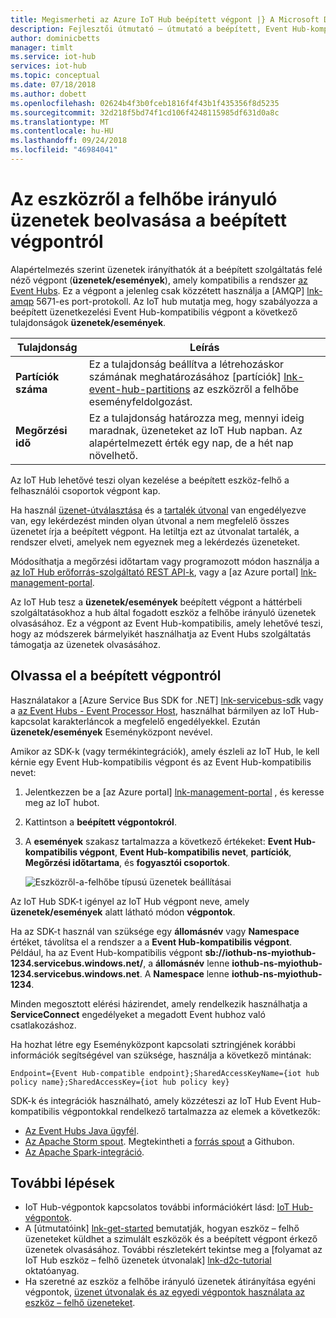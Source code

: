 ```yaml
---
title: Megismerheti az Azure IoT Hub beépített végpont |} A Microsoft Docs
description: Fejlesztői útmutató – útmutató a beépített, Event Hub-kompatibilis végpont használata az eszköz a felhőbe irányuló üzenetek olvasását.
author: dominicbetts
manager: timlt
ms.service: iot-hub
services: iot-hub
ms.topic: conceptual
ms.date: 07/18/2018
ms.author: dobett
ms.openlocfilehash: 02624b4f3b0fceb1816f4f43b1f435356f8d5235
ms.sourcegitcommit: 32d218f5bd74f1cd106f4248115985df631d0a8c
ms.translationtype: MT
ms.contentlocale: hu-HU
ms.lasthandoff: 09/24/2018
ms.locfileid: "46984041"
---
```

# <a name="read-device-to-cloud-messages-from-the-built-in-endpoint"></a>Az eszközről a felhőbe irányuló üzenetek beolvasása a beépített végpontról

Alapértelmezés szerint üzenetek irányíthatók át a beépített szolgáltatás felé néző végpont (**üzenetek/események**), amely kompatibilis a rendszer [az Event Hubs][lnk-event-hubs]. Ez a végpont a jelenleg csak közzétett használja a [AMQP] [ lnk-amqp] 5671-es port-protokoll. Az IoT hub mutatja meg, hogy szabályozza a beépített üzenetkezelési Event Hub-kompatibilis végpont a következő tulajdonságok **üzenetek/események**.

| Tulajdonság            | Leírás |
| ------------------- | ----------- |
| **Partíciók száma** | Ez a tulajdonság beállítva a létrehozáskor számának meghatározásához [partíciók] [ lnk-event-hub-partitions] az eszközről a felhőbe eseményfeldolgozást. |
| **Megőrzési idő**  | Ez a tulajdonság határozza meg, mennyi ideig maradnak, üzeneteket az IoT Hub napban. Az alapértelmezett érték egy nap, de a hét nap növelhető. |

Az IoT Hub lehetővé teszi olyan kezelése a beépített eszköz-felhő a felhasználói csoportok végpont kap.

Ha használ [üzenet-útválasztása](iot-hub-devguide-messages-d2c.md) és a [tartalék útvonal](iot-hub-devguide-messages-d2c.md#fallback-route) van engedélyezve van, egy lekérdezést minden olyan útvonal a nem megfelelő összes üzenetet írja a beépített végpont. Ha letiltja ezt az útvonalat tartalék, a rendszer elveti, amelyek nem egyeznek meg a lekérdezés üzeneteket.

Módosíthatja a megőrzési időtartam vagy programozott módon használja a [az IoT Hub erőforrás-szolgáltató REST API-k][lnk-resource-provider-apis], vagy a [az Azure portal] [ lnk-management-portal].

Az IoT Hub tesz a **üzenetek/események** beépített végpont a háttérbeli szolgáltatásokhoz a hub által fogadott eszköz a felhőbe irányuló üzenetek olvasásához. Ez a végpont az Event Hub-kompatibilis, amely lehetővé teszi, hogy az módszerek bármelyikét használhatja az Event Hubs szolgáltatás támogatja az üzenetek olvasásához.

## <a name="read-from-the-built-in-endpoint"></a>Olvassa el a beépített végpontról

Használatakor a [Azure Service Bus SDK for .NET] [ lnk-servicebus-sdk] vagy a [az Event Hubs - Event Processor Host][lnk-eventprocessorhost], használhat bármilyen az IoT Hub-kapcsolat karakterláncok a megfelelő engedélyekkel. Ezután **üzenetek/események** Eseményközpont nevével.

Amikor az SDK-k (vagy termékintegrációk), amely észleli az IoT Hub, le kell kérnie egy Event Hub-kompatibilis végpont és az Event Hub-kompatibilis nevet:

1. Jelentkezzen be a [az Azure portal] [ lnk-management-portal] , és keresse meg az IoT hubot.
1. Kattintson a **beépített végpontokról**.
1. A **események** szakasz tartalmazza a következő értékeket: **Event Hub-kompatibilis végpont**, **Event Hub-kompatibilis nevet**, **partíciók**, **Megőrzési időtartama**, és **fogyasztói csoportok**.

    ![Eszközről-a-felhőbe típusú üzenetek beállításai][img-eventhubcompatible]

Az IoT Hub SDK-t igényel az IoT Hub végpont neve, amely **üzenetek/események** alatt látható módon **végpontok**.

Ha az SDK-t használ van szüksége egy **állomásnév** vagy **Namespace** értéket, távolítsa el a rendszer a a **Event Hub-kompatibilis végpont**. Például, ha az Event Hub-kompatibilis végpont **sb://iothub-ns-myiothub-1234.servicebus.windows.net/**, a **állomásnév** lenne  **iothub-ns-myiothub-1234.servicebus.windows.net**. A **Namespace** lenne **iothub-ns-myiothub-1234**.

Minden megosztott elérési házirendet, amely rendelkezik használhatja a **ServiceConnect** engedélyeket a megadott Event hubhoz való csatlakozáshoz.

Ha hozhat létre egy Eseményközpont kapcsolati sztringjének korábbi információk segítségével van szüksége, használja a következő mintának:

`Endpoint={Event Hub-compatible endpoint};SharedAccessKeyName={iot hub policy name};SharedAccessKey={iot hub policy key}`

SDK-k és integrációk használható, amely közzéteszi az IoT Hub Event Hub-kompatibilis végpontokkal rendelkező tartalmazza az elemek a következők:

* [Az Event Hubs Java ügyfél](https://github.com/Azure/azure-event-hubs-java).
* [Az Apache Storm spout](../hdinsight/storm/apache-storm-develop-csharp-event-hub-topology.md). Megtekintheti a [forrás spout](https://github.com/apache/storm/tree/master/external/storm-eventhubs) a Githubon.
* [Az Apache Spark-integráció](../hdinsight/spark/apache-spark-eventhub-streaming.md).

## <a name="next-steps"></a>További lépések

* IoT Hub-végpontok kapcsolatos további információkért lásd: [IoT Hub-végpontok][lnk-endpoints].
* A [útmutatóink] [ lnk-get-started] bemutatják, hogyan eszköz – felhő üzeneteket küldhet a szimulált eszközök és a beépített végpont érkező üzenetek olvasásához. További részletekért tekintse meg a [folyamat az IoT Hub eszköz – felhő üzenetek útvonalak] [ lnk-d2c-tutorial] oktatóanyag.
* Ha szeretné az eszköz a felhőbe irányuló üzenetek átirányítása egyéni végpontok, [üzenet útvonalak és az egyedi végpontok használata az eszköz – felhő üzeneteket][lnk-custom].

[img-eventhubcompatible]: ./media/iot-hub-devguide-messages-read-builtin/eventhubcompatible.png

[lnk-custom]: iot-hub-devguide-messages-read-custom.md
[lnk-get-started]: quickstart-send-telemetry-node.md
[lnk-endpoints]: iot-hub-devguide-endpoints.md
[lnk-resource-provider-apis]: https://docs.microsoft.com/rest/api/iothub/iothubresource
[lnk-event-hubs]: http://azure.microsoft.com/documentation/services/event-hubs/
[lnk-management-portal]: https://portal.azure.com
[lnk-d2c-tutorial]: tutorial-routing.md
[lnk-event-hub-partitions]: ../event-hubs/event-hubs-features.md#partitions
[lnk-servicebus-sdk]: https://www.nuget.org/packages/WindowsAzure.ServiceBus
[lnk-eventprocessorhost]: https://docs.microsoft.com/azure/event-hubs/event-hubs-dotnet-standard-getstarted-receive-eph
[lnk-amqp]: https://www.amqp.org/
